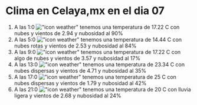 # Clima en Celaya,mx en el dia 07

1. A las 1:0 !["icon weather"](http://openweathermap.org/img/w/04n.png) tenemos una temperatura de 17.22 C con nubes y  vientos de 2.94 y nubosidad al 90%
1. A las 5:0 !["icon weather"](http://openweathermap.org/img/w/04n.png) tenemos una temperatura de 14.44 C con nubes rotas y  vientos de 2.53 y nubosidad al 84%
1. A las 9:0 !["icon weather"](http://openweathermap.org/img/w/02d.png) tenemos una temperatura de 17.22 C con algo de nubes y  vientos de 3.57 y nubosidad al 17%
1. A las 13:0 !["icon weather"](http://openweathermap.org/img/w/03d.png) tenemos una temperatura de 23.34 C con nubes dispersas y  vientos de 4.71 y nubosidad al 35%
1. A las 17:0 !["icon weather"](http://openweathermap.org/img/w/03d.png) tenemos una temperatura de 25 C con nubes dispersas y  vientos de 1.79 y nubosidad al 42%
1. A las 21:0 !["icon weather"](http://openweathermap.org/img/w/10n.png) tenemos una temperatura de 20 C con lluvia ligera y  vientos de 2.68 y nubosidad al 24%
